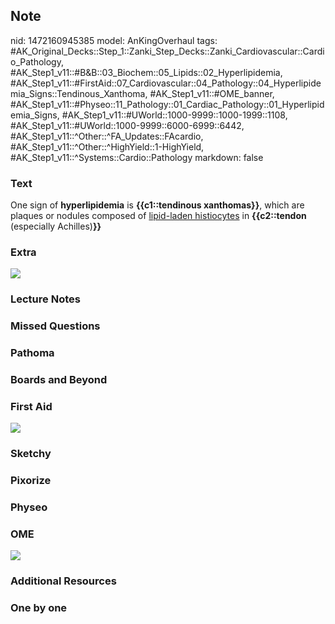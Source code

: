 ## Note
nid: 1472160945385
model: AnKingOverhaul
tags: #AK_Original_Decks::Step_1::Zanki_Step_Decks::Zanki_Cardiovascular::Cardio_Pathology, #AK_Step1_v11::#B&B::03_Biochem::05_Lipids::02_Hyperlipidemia, #AK_Step1_v11::#FirstAid::07_Cardiovascular::04_Pathology::04_Hyperlipidemia_Signs::Tendinous_Xanthoma, #AK_Step1_v11::#OME_banner, #AK_Step1_v11::#Physeo::11_Pathology::01_Cardiac_Pathology::01_Hyperlipidemia_Signs, #AK_Step1_v11::#UWorld::1000-9999::1000-1999::1108, #AK_Step1_v11::#UWorld::1000-9999::6000-6999::6442, #AK_Step1_v11::^Other::^FA_Updates::FAcardio, #AK_Step1_v11::^Other::^HighYield::1-HighYield, #AK_Step1_v11::^Systems::Cardio::Pathology
markdown: false

### Text
<div>
  One sign of <b>hyperlipidemia</b> is <b>{{c1::tendinous
  xanthomas}}</b>, which are plaques or nodules composed of
  <u>lipid-laden histiocytes</u> in <b>{{c2::tendon</b> (especially
  Achilles)<b>}}</b>
</div>

### Extra
<img src="paste-312527590261077.jpg">

### Lecture Notes


### Missed Questions


### Pathoma


### Boards and Beyond


### First Aid
<img src="tmpXCS_V2.png">

### Sketchy


### Pixorize


### Physeo


### OME
<div class="ome-widget">
  <a href="https://onlinemeded.org?ref=anki"><img src=
  "_OME_AnkiFlashcards_General_7.png"></a>
</div>

### Additional Resources


### One by one

